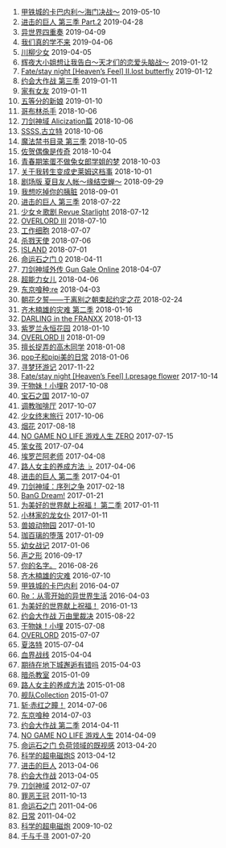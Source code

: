 1. [甲铁城的卡巴内利～海门决战～](http://bangumi.tv/subject/202270) 2019-05-10
2. [进击的巨人 第三季 Part.2](http://bangumi.tv/subject/263750) 2019-04-28
3. [异世界四重奏](http://bangumi.tv/subject/262865) 2019-04-09
4. [我们真的学不来](http://bangumi.tv/subject/257369) 2019-04-06
5. [川柳少女](http://bangumi.tv/subject/268510) 2019-04-05
6. [辉夜大小姐想让我告白～天才们的恋爱头脑战～](http://bangumi.tv/subject/248175) 2019-01-12
7. [Fate/stay night [Heaven’s Feel] II.lost butterfly](http://bangumi.tv/subject/175599) 2019-01-12
8. [约会大作战 第三季](http://bangumi.tv/subject/228254) 2019-01-11
9. [家有女友](http://bangumi.tv/subject/253628) 2019-01-11
10. [五等分的新娘](http://bangumi.tv/subject/256114) 2019-01-10
11. [哥布林杀手](http://bangumi.tv/subject/238006) 2018-10-06
12. [刀剑神域 Alicization篇](http://bangumi.tv/subject/225604) 2018-10-06
13. [SSSS.古立特](http://bangumi.tv/subject/218712) 2018-10-06
14. [魔法禁书目录 第三季](http://bangumi.tv/subject/226540) 2018-10-05
15. [佐贺偶像是传奇](http://bangumi.tv/subject/252655) 2018-10-04
16. [青春期笨蛋不做兔女郎学姐的梦](http://bangumi.tv/subject/240038) 2018-10-03
17. [关于我转生变成史莱姆这档事](http://bangumi.tv/subject/239816) 2018-10-01
18. [剧场版 夏目友人帐～缘结空蝉～](http://bangumi.tv/subject/227392) 2018-09-29
19. [我想吃掉你的胰脏](http://bangumi.tv/subject/221736) 2018-09-01
20. [进击的巨人 第三季](http://bangumi.tv/subject/217300) 2018-07-22
21. [少女☆歌剧 Revue Starlight](http://bangumi.tv/subject/214265) 2018-07-12
22. [OVERLORD III](http://bangumi.tv/subject/242170) 2018-07-10
23. [工作细胞](http://bangumi.tv/subject/235612) 2018-07-07
24. [杀戮天使](http://bangumi.tv/subject/220566) 2018-07-06
25. [ISLAND](http://bangumi.tv/subject/175404) 2018-07-01
26. [命运石之门 0](http://bangumi.tv/subject/129807) 2018-04-11
27. [刀剑神域外传 Gun Gale Online](http://bangumi.tv/subject/226750) 2018-04-07
28. [超能力女儿](http://bangumi.tv/subject/225631) 2018-04-06
29. [东京喰种:re](http://bangumi.tv/subject/148481) 2018-04-03
30. [朝花夕誓——于离别之朝束起约定之花](http://bangumi.tv/subject/218971) 2018-02-24
31. [齐木楠雄的灾难 第二季](http://bangumi.tv/subject/204027) 2018-01-16
32. [DARLING in the FRANXX](http://bangumi.tv/subject/218711) 2018-01-13
33. [紫罗兰永恒花园](http://bangumi.tv/subject/183878) 2018-01-10
34. [OVERLORD II](http://bangumi.tv/subject/211027) 2018-01-09
35. [擅长捉弄的高木同学](http://bangumi.tv/subject/219200) 2018-01-08
36. [pop子和pipi美的日常](http://bangumi.tv/subject/212279) 2018-01-06
37. [寻梦环游记](http://bangumi.tv/subject/209925) 2017-11-22
38. [Fate/stay night [Heaven’s Feel] I.presage flower](http://bangumi.tv/subject/109375) 2017-10-14
39. [干物妹！小埋R](http://bangumi.tv/subject/212775) 2017-10-08
40. [宝石之国](http://bangumi.tv/subject/214799) 2017-10-07
41. [调教咖啡厅](http://bangumi.tv/subject/204145) 2017-10-07
42. [少女终末旅行](http://bangumi.tv/subject/218707) 2017-10-06
43. [烟花](http://bangumi.tv/subject/200704) 2017-08-18
44. [NO GAME NO LIFE 游戏人生 ZERO](http://bangumi.tv/subject/187276) 2017-07-15
45. [笨女孩](http://bangumi.tv/subject/208450) 2017-07-04
46. [埃罗芒阿老师](http://bangumi.tv/subject/172498) 2017-04-08
47. [路人女主的养成方法 ♭](http://bangumi.tv/subject/132734) 2017-04-06
48. [进击的巨人 第二季](http://bangumi.tv/subject/118335) 2017-04-01
49. [刀剑神域：序列之争](http://bangumi.tv/subject/148099) 2017-02-18
50. [BanG Dream!](http://bangumi.tv/subject/186515) 2017-01-21
51. [为美好的世界献上祝福！ 第二季](http://bangumi.tv/subject/174043) 2017-01-11
52. [小林家的龙女仆](http://bangumi.tv/subject/179949) 2017-01-11
53. [兽娘动物园](http://bangumi.tv/subject/176478) 2017-01-10
54. [珈百璃的堕落](http://bangumi.tv/subject/188091) 2017-01-09
55. [幼女战记](http://bangumi.tv/subject/167655) 2017-01-06
56. [声之形](http://bangumi.tv/subject/117777) 2016-09-17
57. [你的名字。](http://bangumi.tv/subject/160209) 2016-08-26
58. [齐木楠雄的灾难](http://bangumi.tv/subject/181354) 2016-07-10
59. [甲铁城的卡巴内利](http://bangumi.tv/subject/118781) 2016-04-07
60. [Re：从零开始的异世界生活](http://bangumi.tv/subject/140001) 2016-04-03
61. [为美好的世界献上祝福！](http://bangumi.tv/subject/135275) 2016-01-13
62. [约会大作战 万由里裁决](http://bangumi.tv/subject/106060) 2015-08-22
63. [干物妹！小埋](http://bangumi.tv/subject/120187) 2015-07-08
64. [OVERLORD](http://bangumi.tv/subject/112146) 2015-07-07
65. [夏洛特](http://bangumi.tv/subject/120925) 2015-07-04
66. [血界战线](http://bangumi.tv/subject/105075) 2015-04-04
67. [期待在地下城邂逅有错吗](http://bangumi.tv/subject/116287) 2015-04-03
68. [暗杀教室](http://bangumi.tv/subject/106818) 2015-01-09
69. [路人女主的养成方法](http://bangumi.tv/subject/100403) 2015-01-08
70. [舰队Collection](http://bangumi.tv/subject/84386) 2015-01-07
71. [斩·赤红之瞳！](http://bangumi.tv/subject/94244) 2014-07-06
72. [东京喰种](http://bangumi.tv/subject/93714) 2014-07-03
73. [约会大作战 第二季](http://bangumi.tv/subject/76325) 2014-04-11
74. [NO GAME NO LIFE 游戏人生](http://bangumi.tv/subject/79227) 2014-04-09
75. [命运石之门 负荷领域的既视感](http://bangumi.tv/subject/23119) 2013-04-20
76. [科学的超电磁炮S](http://bangumi.tv/subject/51928) 2013-04-12
77. [进击的巨人](http://bangumi.tv/subject/55770) 2013-04-06
78. [约会大作战](http://bangumi.tv/subject/49131) 2013-04-05
79. [刀剑神域](http://bangumi.tv/subject/23686) 2012-07-07
80. [罪恶王冠](http://bangumi.tv/subject/18635) 2011-10-13
81. [命运石之门](http://bangumi.tv/subject/10380) 2011-04-06
82. [日常](http://bangumi.tv/subject/9912) 2011-04-02
83. [科学的超电磁炮](http://bangumi.tv/subject/2585) 2009-10-02
84. [千与千寻](http://bangumi.tv/subject/311) 2001-07-20
